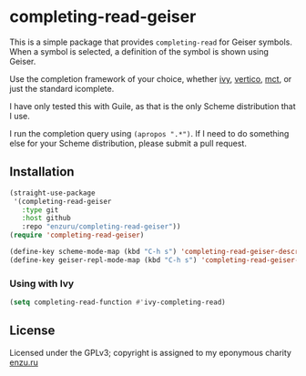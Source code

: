 # completing-read-geiser

This is a simple package that provides `completing-read` for Geiser symbols. When a symbol is selected, a definition of the symbol is shown using Geiser.

Use the completion framework of your choice, whether [ivy](https://github.com/abo-abo/swiper), [vertico](https://github.com/minad/vertico), [mct](https://git.sr.ht/~protesilaos/mct), or just the standard icomplete.

I have only tested this with Guile, as that is the only Scheme distribution that I use.

I run the completion query using `(apropos ".*")`. If I need to do something else for your Scheme distribution, please submit a pull request.

## Installation

```lisp
(straight-use-package
 '(completing-read-geiser
   :type git
   :host github
   :repo "enzuru/completing-read-geiser"))
(require 'completing-read-geiser)

(define-key scheme-mode-map (kbd "C-h s") 'completing-read-geiser-describe-symbol)
(define-key geiser-repl-mode-map (kbd "C-h s") 'completing-read-geiser-describe-symbol)
```

### Using with Ivy

```lisp
(setq completing-read-function #'ivy-completing-read)
```

## License

Licensed under the GPLv3; copyright is assigned to my eponymous charity [enzu.ru](https://enzu.ru)

